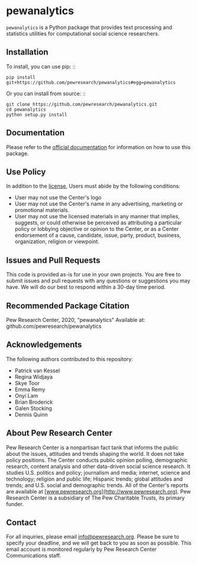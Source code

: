 # pewanalytics

`pewanalytics` is a Python package that provides text processing and statistics utilities for computational social science researchers.

## Installation 

To install, you can use pip: ::

    pip install git+https://github.com/pewresearch/pewanalytics#egg=pewanalytics

Or you can install from source: ::

    git clone https://github.com/pewresearch/pewanalytics.git
    cd pewanalytics
    python setup.py install

## Documentation

Please refer to the [official documentation](https://pewresearch.github.io/pewanalytics/) for information on how to use this package.

## Use Policy 

In addition to the [license](https://github.com/pewresearch/pewanalytics/blob/master/LICENSE), Users must abide by the following conditions:

- User may not use the Center's logo
- User may not use the Center's name in any advertising, marketing or promotional materials.
- User may not use the licensed materials in any manner that implies, suggests, or could otherwise be perceived as attributing a particular policy or lobbying objective or opinion to the Center, or as a Center endorsement of a cause, candidate, issue, party, product, business, organization, religion or viewpoint.

## Issues and Pull Requests

This code is provided as-is for use in your own projects. You are free to submit issues and pull requests with any questions or suggestions you may have. We will do our best to respond within a 30-day time period.

## Recommended Package Citation

Pew Research Center, 2020, "pewanalytics" Available at: github.com/pewresearch/pewanalytics

## Acknowledgements

The following authors contributed to this repository:

- Patrick van Kessel
- Regina Widjaya
- Skye Toor
- Emma Remy
- Onyi Lam
- Brian Broderick
- Galen Stocking
- Dennis Quinn

## About Pew Research Center

Pew Research Center is a nonpartisan fact tank that informs the public about the issues, attitudes and trends shaping the world. It does not take policy positions. The Center conducts public opinion polling, demographic research, content analysis and other data-driven social science research. It studies U.S. politics and policy; journalism and media; internet, science and technology; religion and public life; Hispanic trends; global attitudes and trends; and U.S. social and demographic trends. All of the Center's reports are available at [www.pewresearch.org](http://www.pewresearch.org). Pew Research Center is a subsidiary of The Pew Charitable Trusts, its primary funder.

## Contact

For all inquiries, please email info@pewresearch.org. Please be sure to specify your deadline, and we will get back to you as soon as possible. This email account is monitored regularly by Pew Research Center Communications staff.
